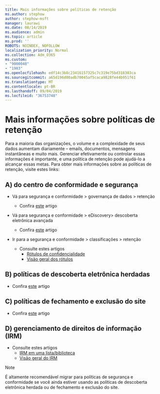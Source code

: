 ```yaml
---
title: Mais informações sobre políticas de retenção
ms.author: stephow
author: stephow-msft
manager: laurawi
ms.date: 08/14/2019
ms.audience: admin
ms.topic: article
ms.prod: ''
ROBOTS: NOINDEX, NOFOLLOW
localization_priority: Normal
ms.collection: Adm_O365
ms.custom:
- "9000048"
- "1983"
ms.openlocfilehash: edf14c3b8c23416157325c7c319e75bd318303ca
ms.sourcegitcommit: a65d196d00adb70045af5caca9828fe44b951f61
ms.translationtype: MT
ms.contentlocale: pt-BR
ms.lasthandoff: 09/04/2019
ms.locfileid: "36753748"
---
```

# <a name="more-info-about-retention-policies"></a>Mais informações sobre políticas de retenção

Para a maioria das organizações, o volume e a complexidade de seus dados aumentam diariamente – emails, documentos, mensagens instantâneas e muito mais. Gerenciar efetivamente ou controlar essas informações é importante, e uma política de retenção pode ajudá-lo a alcançar essas metas. Para obter mais informações sobre as políticas de retenção, visite estes links:

## <a name="a-from-security-and-compliance-center"></a>A) do centro de conformidade e segurança

- Vá para segurança e conformidade > governança de dados > retenção
  - Confira [este](https://docs.microsoft.com/office365/securitycompliance/retention-policies) artigo

- Vá para segurança e conformidade > eDiscovery> descoberta eletrônica avançada 
  - Confira [este](https://docs.microsoft.com/office365/securitycompliance/ediscovery-cases) artigo

- Ir para a segurança e conformidade > classificações > retenção
  - Consulte estes artigos
    - [Rótulos de confidencialidade](https://docs.microsoft.com/office365/securitycompliance/sensitivity-labels)
    - [Visão geral dos rótulos](https://docs.microsoft.com/office365/securitycompliance/labels)

## <a name="b-legacy-ediscovery-policies"></a>B) políticas de descoberta eletrônica herdadas

- Confira [este](https://support.office.com/article/Set-up-an-eDiscovery-Center-in-SharePoint-Online-A18F8975-AA7F-43B4-A7D6-001D14744D8E) artigo

## <a name="c-site-closure-and-deletion-policies"></a>C) políticas de fechamento e exclusão do site

- Confira [este](https://support.office.com/article/Use-policies-for-site-closure-and-deletion-A8280D82-27FD-48C5-9ADF-8A5431208BA5) artigo  

## <a name="d-information-rights-management-irm"></a>D) gerenciamento de direitos de informação (IRM)

- Consulte estes artigos
  - [IRM em uma lista/biblioteca](https://support.office.com/article/apply-information-rights-management-to-a-list-or-library-3bdb5c4e-94fc-4741-b02f-4e7cc3c54aa1)
  - [Visão geral do IRM](https://support.office.com/article/create-and-apply-information-management-policies-eb501fe9-2ef6-4150-945a-65a6451ee9e9)

> [!Note]
> É altamente recomendável migrar para políticas de segurança e conformidade se você ainda estiver usando as políticas de descoberta eletrônica herdada ou de fechamento e exclusão do site.
